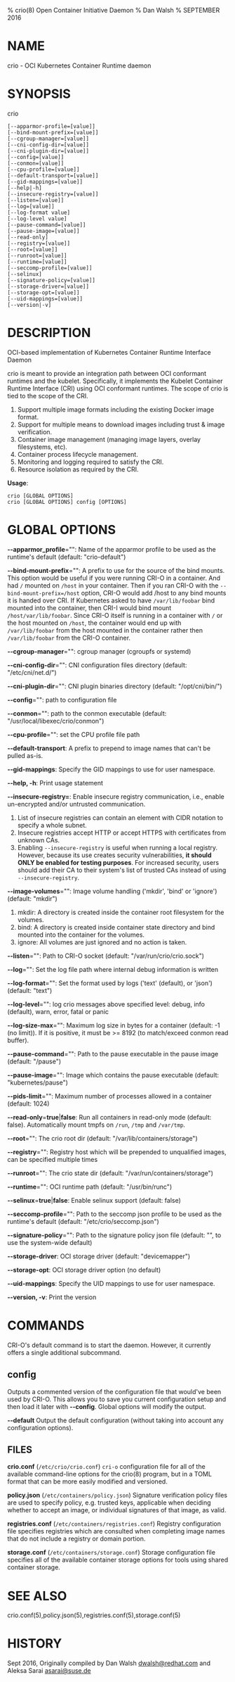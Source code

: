 % crio(8) Open Container Initiative Daemon
% Dan Walsh
% SEPTEMBER 2016
# NAME
crio - OCI Kubernetes Container Runtime daemon

# SYNOPSIS
crio
```
[--apparmor-profile=[value]]
[--bind-mount-prefix=[value]]
[--cgroup-manager=[value]]
[--cni-config-dir=[value]]
[--cni-plugin-dir=[value]]
[--config=[value]]
[--conmon=[value]]
[--cpu-profile=[value]]
[--default-transport=[value]]
[--gid-mappings=[value]]
[--help|-h]
[--insecure-registry=[value]]
[--listen=[value]]
[--log=[value]]
[--log-format value]
[--log-level value]
[--pause-command=[value]]
[--pause-image=[value]]
[--read-only]
[--registry=[value]]
[--root=[value]]
[--runroot=[value]]
[--runtime=[value]]
[--seccomp-profile=[value]]
[--selinux]
[--signature-policy=[value]]
[--storage-driver=[value]]
[--storage-opt=[value]]
[--uid-mappings=[value]]
[--version|-v]
```
# DESCRIPTION
OCI-based implementation of Kubernetes Container Runtime Interface Daemon

crio is meant to provide an integration path between OCI conformant runtimes and the kubelet. Specifically, it implements the Kubelet Container Runtime Interface (CRI) using OCI conformant runtimes. The scope of crio is tied to the scope of the CRI.

1. Support multiple image formats including the existing Docker image format.
2. Support for multiple means to download images including trust & image verification.
3. Container image management (managing image layers, overlay filesystems, etc).
4. Container process lifecycle management.
5. Monitoring and logging required to satisfy the CRI.
6. Resource isolation as required by the CRI.

**Usage**:
```
crio [GLOBAL OPTIONS]
crio [GLOBAL OPTIONS] config [OPTIONS]
```
# GLOBAL OPTIONS
**--apparmor_profile**="": Name of the apparmor profile to be used as the runtime's default (default: "crio-default")

**--bind-mount-prefix**="": A prefix to use for the source of the bind mounts.  This option would be useful if you were running CRI-O in a container.  And had `/` mounted on `/host` in your container.  Then if you ran CRI-O with the `--bind-mount-prefix=/host` option, CRI-O would add /host to any bind mounts it is handed over CRI.  If Kubernetes asked to have `/var/lib/foobar` bind mounted into the container, then CRI-I would bind mount `/host/var/lib/foobar`.  Since CRI-O itself is running in a container with `/` or the host mounted on `/host`, the container would end up with `/var/lib/foobar` from the host mounted in the container rather then `/var/lib/foobar` from the CRI-O container.

**--cgroup-manager**="": cgroup manager (cgroupfs or systemd)

**--cni-config-dir**="": CNI configuration files directory (default: "/etc/cni/net.d/")

**--cni-plugin-dir**="": CNI plugin binaries directory (default: "/opt/cni/bin/")

**--config**="": path to configuration file

**--conmon**="": path to the conmon executable (default: "/usr/local/libexec/crio/conmon")

**--cpu-profile**="": set the CPU profile file path

**--default-transport**: A prefix to prepend to image names that can't be pulled as-is.

**--gid-mappings**: Specify the GID mappings to use for user namespace.

**--help, -h**: Print usage statement

**--insecure-registry=**: Enable insecure registry communication, i.e., enable un-encrypted and/or untrusted communication.

1. List of insecure registries can contain an element with CIDR notation to specify a whole subnet.
2. Insecure registries accept HTTP or accept HTTPS with certificates from unknown CAs.
3. Enabling `--insecure-registry`  is useful when running a local registry. However, because its use creates security vulnerabilities, **it should ONLY be enabled for testing purposes**. For increased security, users should add their CA to their system's list of trusted CAs instead of using `--insecure-registry`.

**--image-volumes**="": Image volume handling ('mkdir', 'bind' or 'ignore') (default: "mkdir")

1. mkdir: A directory is created inside the container root filesystem for the volumes.
2. bind: A directory is created inside container state directory and bind mounted into the container for the volumes.
3. ignore: All volumes are just ignored and no action is taken.

**--listen**="": Path to CRI-O socket (default: "/var/run/crio/crio.sock")

**--log**="": Set the log file path where internal debug information is written

**--log-format**="": Set the format used by logs ('text' (default), or 'json') (default: "text")

**--log-level**="": log crio messages above specified level: debug, info (default), warn, error, fatal or panic

**--log-size-max**="": Maximum log size in bytes for a container (default: -1 (no limit)). If it is positive, it must be >= 8192 (to match/exceed conmon read buffer).

**--pause-command**="": Path to the pause executable in the pause image (default: "/pause")

**--pause-image**="": Image which contains the pause executable (default: "kubernetes/pause")

**--pids-limit**="": Maximum number of processes allowed in a container (default: 1024)

**--read-only**=**true**|**false**: Run all containers in read-only mode (default: false). Automatically mount tmpfs on `/run`, `/tmp` and `/var/tmp`.

**--root**="": The crio root dir (default: "/var/lib/containers/storage")

**--registry**="": Registry host which will be prepended to unqualified images, can be specified multiple times

**--runroot**="": The crio state dir (default: "/var/run/containers/storage")

**--runtime**="": OCI runtime path (default: "/usr/bin/runc")

**--selinux**=**true**|**false**: Enable selinux support (default: false)

**--seccomp-profile**="": Path to the seccomp json profile to be used as the runtime's default (default: "/etc/crio/seccomp.json")

**--signature-policy**="": Path to the signature policy json file (default: "", to use the system-wide default)

**--storage-driver**: OCI storage driver (default: "devicemapper")

**--storage-opt**: OCI storage driver option (no default)

**--uid-mappings**: Specify the UID mappings to use for user namespace.

**--version, -v**: Print the version

# COMMANDS
CRI-O's default command is to start the daemon. However, it currently offers a
single additional subcommand.

## config

Outputs a commented version of the configuration file that would've been used
by CRI-O. This allows you to save you current configuration setup and then load
it later with **--config**. Global options will modify the output.

**--default**
  Output the default configuration (without taking into account any configuration options).

## FILES

**crio.conf** (`/etc/crio/crio.conf`)
  `cri-o` configuration file for all of the available command-line options for the crio(8) program, but in a TOML format that can be more easily modified and versioned.

**policy.json** (`/etc/containers/policy.json`)
  Signature verification policy files are used to specify policy, e.g. trusted keys, applicable when deciding whether to accept an image, or individual signatures of that image, as valid.

**registries.conf** (`/etc/containers/registries.conf`)
  Registry configuration file specifies registries which are consulted when completing image names that do not include a registry or domain portion.

**storage.conf** (`/etc/containers/storage.conf`)
  Storage configuration file specifies all of the available container storage options for tools using shared container storage.

# SEE ALSO
crio.conf(5),policy.json(5),registries.conf(5),storage.conf(5)

# HISTORY
Sept 2016, Originally compiled by Dan Walsh <dwalsh@redhat.com> and Aleksa Sarai <asarai@suse.de>
